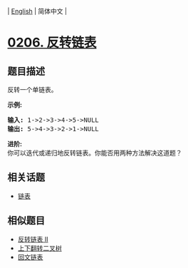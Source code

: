 
| [English](README_EN.md) | 简体中文 |
# [0206. 反转链表](https://leetcode-cn.com/problems/reverse-linked-list/)
## 题目描述
<p>反转一个单链表。</p>

<p><strong>示例:</strong></p>

<pre><strong>输入:</strong> 1-&gt;2-&gt;3-&gt;4-&gt;5-&gt;NULL
<strong>输出:</strong> 5-&gt;4-&gt;3-&gt;2-&gt;1-&gt;NULL</pre>

<p><strong>进阶:</strong><br>
你可以迭代或递归地反转链表。你能否用两种方法解决这道题？</p>

## 相关话题
- [链表](https://leetcode-cn.com/tag/linked-list)
## 相似题目
- [反转链表 II](../reverse-linked-list-ii/README.md)
- [上下翻转二叉树](../binary-tree-upside-down/README.md)
- [回文链表](../palindrome-linked-list/README.md)

